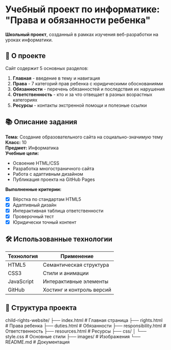 # Учебный проект по информатике: "Права и обязанности ребенка"

**Школьный проект**, созданный в рамках изучения веб-разработки на уроках информатики.

## 📌 О проекте

Сайт содержит 5 основных разделов:
1. **Главная** - введение в тему и навигация
2. **Права** - 7 категорий прав ребенка с юридическими обоснованиями
3. **Обязанности** - перечень обязанностей и последствия их нарушения
4. **Ответственность** - кто и за что отвещает в разных возрастных категориях
5. **Ресурсы** - контакты экстренной помощи и полезные ссылки


## 📚 Описание задания

**Тема:** Создание образовательного сайта на социально-значимую тему  
**Класс:** 10  
**Предмет:** Информатика  
**Учебные цели:**
- Освоение HTML/CSS
- Разработка многостраничного сайта
- Работа с адаптивным дизайном
- Публикация проекта на GitHub Pages

**Выполненные критерии:**
- [x] Вёрстка по стандартам HTML5
- [x] Адаптивный дизайн
- [x] Интерактивная таблица ответственности
- [x] Проверочный тест
- [x] Юридически точный контент

## 🛠 Использованные технологии

| Технология | Применение |
|------------|------------|
| HTML5      | Семантическая структура |
| CSS3       | Стили и анимации |
| JavaScript | Интерактивные элементы |
| GitHub     | Хостинг и контроль версий |

## 📂 Структура проекта
child-rights-website/
├── index.html # Главная страница
├── rights.html # Права ребенка
├── duties.html # Обязанности
├── responsibility.html # Ответственность
├── resources.html # Ресурсы
├── css/
│ └── style.css # Основные стили
├── images/ # Изображения
└── README.md # Документация